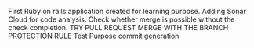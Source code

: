 First Ruby on rails application created for learning purpose.
Adding Sonar Cloud for code analysis.
Check whether merge is possible without the check completion.
TRY PULL REQUEST MERGE WITH THE BRANCH PROTECTION RULE
Test Purpose commit generation

